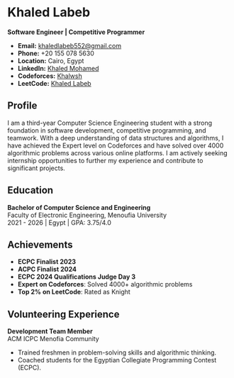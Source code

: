 # Khaled Labeb

**Software Engineer | Competitive Programmer**

- **Email:** [khaledlabeb552@gmail.com](mailto:khaledlabeb552@gmail.com)
- **Phone:** +20 155 078 5630
- **Location:** Cairo, Egypt
- **LinkedIn:** [Khaled Mohamed](https://www.linkedin.com/in/khaled-mohamed-98700a246/)
- **Codeforces:** [Khalwsh](https://codeforces.com/profile/Khalwsh)
- **LeetCode:** [Khaled Labeb](https://leetcode.com/u/khaledlabeb552/)

## Profile

I am a third-year Computer Science Engineering student with a strong foundation in software development, competitive programming, and teamwork. With a deep understanding of data structures and algorithms, I have achieved the Expert level on Codeforces and have solved over 4000 algorithmic problems across various online platforms. I am actively seeking internship opportunities to further my experience and contribute to significant projects.

## Education

**Bachelor of Computer Science and Engineering**  
Faculty of Electronic Engineering, Menoufia University  
2021 - 2026 | Egypt | GPA: 3.75/4.0


## Achievements

- **ECPC Finalist 2023**
- **ACPC Finalist 2024**
- **ECPC 2024 Qualifications Judge Day 3**
- **Expert on Codeforces**: Solved 4000+ algorithmic problems
- **Top 2% on LeetCode**: Rated as Knight

## Volunteering Experience

**Development Team Member**  
ACM ICPC Menofia Community  
- Trained freshmen in problem-solving skills and algorithmic thinking.
- Coached students for the Egyptian Collegiate Programming Contest (ECPC).
